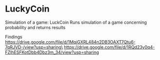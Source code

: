 # LuckyCoin
Simulation of a game: LuckCoin
Runs simulation of a game concerning probability and returns results

Findings\
https://drive.google.com/file/d/1MqjGXRL484n2DB3OAXT7Qtu6-7qRJVD-/view?usp=sharing\
https://drive.google.com/file/d/1RQd23y0q4-FZlhESFKotDbb4Dbz3m_34/view?usp=sharing

